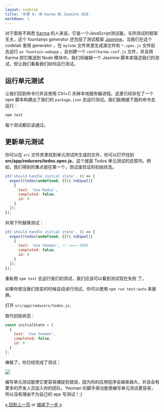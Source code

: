 ```yaml
---
layout: codelab
title: '步骤 6: 用 Karma 和 Jasmine 测试'
markdown: 1
---
```


对于那些不熟悉 [Karma](http://karma-runner.github.io) 的人来说，它是一个JavaScript测试器，与所测试的框架无关。这个 fountainjs generator 还包括了测试框架 [Jasmine](http://jasmine.github.io/)。当我们在这个 codelab 里用 generator ，在 `mytodo` 文件夹里生成源文件和 `*.spec.js` 文件前去运行 `yo fountain-webapp` ，会创建一个 `conf/karma.conf.js` 文件，并且用 Karma 把它推送到 Node 模块中。我们将编辑一个 Jasmine 脚本来描述我们的测试，但让我们看看我们如何运行测试。

## 运行单元测试

让我们回到命令行并且使用 <span class="keyboard">Ctrl</span>+<span class="keyboard">C</span> 杀掉本地服务器进程。这里已经存在了一个 npm 脚本构建出了我们的 `package.json` 去运行测试。我们能根据下面的命令去运行：

```sh
npm test
```

每个测试都应该通过。

## 更新单元测试

你可以在 `src` 文件夹里找到单元测试所生成的文件，你可以打开找到 **src/app/reducers/todos.spec.js**。这个就是 Todos 单元测试的还原剂。例如，我们得到的重点放在第一个，测试谁验证的初始状态。

```js
it('should handle initial state', () => {
  expect(todos(undefined, {})).toEqual([
    {
      text: 'Use Redux',
      completed: false,
      id: 0
    }
  ]);
});
```

并用下列替换测试：

```js
it('should handle initial state', () => {
  expect(todos(undefined, {})).toEqual([
    {
      text: 'Use Yeoman', // <=== HERE
      completed: false,
      id: 0
    }
  ]);
});
```

重新用 `npm test` 去运行我们的测试，我们应该可以看到测试现在失败 了。

<div class="note tip">

  <p>如果你想当我们改变的时候自动进行测试，你可以使用 <code>npm run test:auto</code> 来替换。</p>

</div>

打开 `src/app/reducers/todos.js`.

取代初始状态：

```js
const initialState = [
  {
    text: 'Use Yeoman',
    completed: false,
    id: 0
  }
];
```

棒极了，你已经完成了测试：

![](/assets/img/codelab/06_run_test.png)

编写单元测试能使它更容易捕捉到错误，因为你的应用程序会越来越大，并且会有更多的开发人员加入你的团队。Yeoman 的脚手架功能使编写单元测试更容易，所以没有理由不为自己的 app 写测试！;)

<p class="codelab-paging">
  <a href="preview-inbrowser.html">&laquo; 回到上一页</a>
  or
  <a href="local-storage.html">继续下一步 &raquo;</a>
</p>
